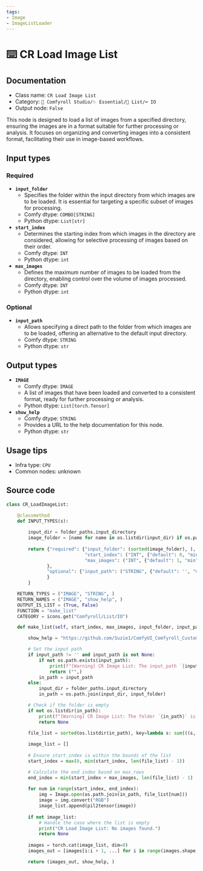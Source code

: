 ```yaml
---
tags:
- Image
- ImageListLoader
---
```


# ⌨️ CR Load Image List
## Documentation
- Class name: `CR Load Image List`
- Category: `🧩 Comfyroll Studio/✨ Essential/📜 List/⌨️ IO`
- Output node: `False`

This node is designed to load a list of images from a specified directory, ensuring the images are in a format suitable for further processing or analysis. It focuses on organizing and converting images into a consistent format, facilitating their use in image-based workflows.
## Input types
### Required
- **`input_folder`**
    - Specifies the folder within the input directory from which images are to be loaded. It is essential for targeting a specific subset of images for processing.
    - Comfy dtype: `COMBO[STRING]`
    - Python dtype: `List[str]`
- **`start_index`**
    - Determines the starting index from which images in the directory are considered, allowing for selective processing of images based on their order.
    - Comfy dtype: `INT`
    - Python dtype: `int`
- **`max_images`**
    - Defines the maximum number of images to be loaded from the directory, enabling control over the volume of images processed.
    - Comfy dtype: `INT`
    - Python dtype: `int`
### Optional
- **`input_path`**
    - Allows specifying a direct path to the folder from which images are to be loaded, offering an alternative to the default input directory.
    - Comfy dtype: `STRING`
    - Python dtype: `str`
## Output types
- **`IMAGE`**
    - Comfy dtype: `IMAGE`
    - A list of images that have been loaded and converted to a consistent format, ready for further processing or analysis.
    - Python dtype: `List[torch.Tensor]`
- **`show_help`**
    - Comfy dtype: `STRING`
    - Provides a URL to the help documentation for this node.
    - Python dtype: `str`
## Usage tips
- Infra type: `CPU`
- Common nodes: unknown


## Source code
```python
class CR_LoadImageList:

    @classmethod
    def INPUT_TYPES(s):
    
        input_dir = folder_paths.input_directory
        image_folder = [name for name in os.listdir(input_dir) if os.path.isdir(os.path.join(input_dir,name))] 
    
        return {"required": {"input_folder": (sorted(image_folder), ),
                             "start_index": ("INT", {"default": 0, "min": 0, "max": 9999}),
                             "max_images": ("INT", {"default": 1, "min": 1, "max": 9999}),
               },
               "optional": {"input_path": ("STRING", {"default": '', "multiline": False}),     
               }
        }

    RETURN_TYPES = ("IMAGE", "STRING", )
    RETURN_NAMES = ("IMAGE", "show_help", )
    OUTPUT_IS_LIST = (True, False)
    FUNCTION = "make_list"
    CATEGORY = icons.get("Comfyroll/List/IO")

    def make_list(self, start_index, max_images, input_folder, input_path=None):

        show_help = "https://github.com/Suzie1/ComfyUI_Comfyroll_CustomNodes/wiki/List-Nodes#cr-image-list"

        # Set the input path
        if input_path != '' and input_path is not None:
            if not os.path.exists(input_path):
                print(f"[Warning] CR Image List: The input_path `{input_path}` does not exist")
                return ("",)  
            in_path = input_path
        else:
            input_dir = folder_paths.input_directory
            in_path = os.path.join(input_dir, input_folder)

        # Check if the folder is empty
        if not os.listdir(in_path):
            print(f"[Warning] CR Image List: The folder `{in_path}` is empty")
            return None

        file_list = sorted(os.listdir(in_path), key=lambda s: sum(((s, int(n)) for s, n in re.findall(r'(\D+)(\d+)', 'a%s0' % s)), ()))
        
        image_list = []
        
        # Ensure start_index is within the bounds of the list
        start_index = max(0, min(start_index, len(file_list) - 1))

        # Calculate the end index based on max_rows
        end_index = min(start_index + max_images, len(file_list) - 1)
                    
        for num in range(start_index, end_index):
            img = Image.open(os.path.join(in_path, file_list[num]))
            image = img.convert("RGB")
            image_list.append(pil2tensor(image))
        
        if not image_list:
            # Handle the case where the list is empty
            print("CR Load Image List: No images found.")
            return None
            
        images = torch.cat(image_list, dim=0)
        images_out = [images[i:i + 1, ...] for i in range(images.shape[0])]

        return (images_out, show_help, )

```
